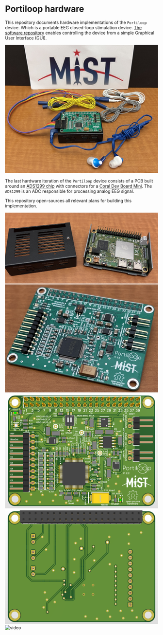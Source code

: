 # Portiloop hardware

This repository documents hardware implementations of the `Portiloop` device. 
Which is a portable EEG closed-loop stimulation device.
[The software repository](https://github.com/Portiloop/portiloop-software) enables controlling the device from a simple Graphical User Interface (GUI).

![mainImage](figures/PortiloopV2Altium_PCB-04.JPG)

The last hardware iteration of the `Portiloop` device consists of a PCB built around an [ADS1299 chip](https://www.ti.com/product/ADS1299) 
with connectors for a [Coral Dev Board Mini](https://coral.ai/products/dev-board-mini/#documentation).
The `ADS1299` is an ADC responsible for processing analog EEG signal.

This repository open-sources all relevant plans for building this implementation.

![coralMini](figures/Coral_mini.JPG)
![v2.2](figures/PortiloopV2Altium_PCB-03.JPG)
![top](figures/PortiloopV2Altium_PCB.png)
![back](figures/PortiloopV2Altium_PCB-02.png)
![video](figures/video.gif)
